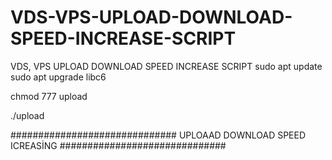 # VDS-VPS-UPLOAD-DOWNLOAD-SPEED-INCREASE-SCRIPT
VDS, VPS UPLOAD DOWNLOAD SPEED INCREASE SCRIPT
sudo apt update
sudo apt upgrade libc6

chmod 777 upload

./upload

##############################
UPLOAAD DOWNLOAD SPEED ICREASİNG
##############################

